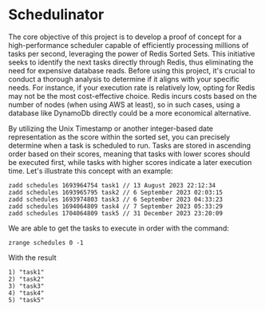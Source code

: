 # Schedulinator

The core objective of this project is to develop a proof of concept for a high-performance scheduler capable of efficiently processing millions of tasks per second, leveraging the power of Redis Sorted Sets. This initiative seeks to identify the next tasks directly through Redis, thus eliminating the need for expensive database reads. Before using this project, it's crucial to conduct a thorough analysis to determine if it aligns with your specific needs. For instance, if your execution rate is relatively low, opting for Redis may not be the most cost-effective choice. Redis incurs costs based on the number of nodes (when using AWS at least), so in such cases, using a database like DynamoDb directly could be a more economical alternative.

By utilizing the Unix Timestamp or another integer-based date representation as the score within the sorted set, you can precisely determine when a task is scheduled to run. Tasks are stored in ascending order based on their scores, meaning that tasks with lower scores should be executed first, while tasks with higher scores indicate a later execution time. Let's illustrate this concept with an example:

``` 
zadd schedules 1693964754 task1 // 13 August 2023 22:12:34
zadd schedules 1693965795 task2 // 6 September 2023 02:03:15
zadd schedules 1693974803 task3 // 6 September 2023 04:33:23
zadd schedules 1694064809 task4 // 7 September 2023 05:33:29
zadd schedules 1704064809 task5 // 31 December 2023 23:20:09
```
We are able to get the tasks to execute in order with the command:

```zrange schedules 0 -1```

With the result 
```
1) "task1"
2) "task2"
3) "task3"
4) "task4"	 
5) "task5"
```
